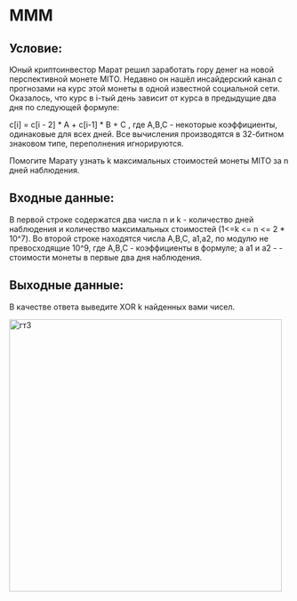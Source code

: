 # MMM
## Условие:
Юный криптоинвестор Марат решил заработать гору денег на новой перспективной монете MITO. Недавно он нашёл инсайдерский канал с прогнозами на курс этой монеты в одной известной социальной сети. Оказалось, что курс в i-тый день зависит от курса в предыдущие два дня по следующей формуле:

c[i] = c[i - 2]  * A + c[i-1] * B + C , где A,B,C - некоторые коэффициенты, одинаковые для всех дней. Все вычисления производятся в 32-битном знаковом типе, переполнения игнорируются. 

Помогите Марату узнать k максимальных стоимостей монеты MITO за n дней наблюдения.

## **Входные данные:**
В первой строке содержатся два числа n и k - количество дней наблюдения и количество максимальных стоимостей (1<=k <= n <= 2 * 10^7). Во второй строке находятся числа A,B,C, a1,a2, по модулю не превосходящие 10^9, где A,B,C - коэффициенты в формуле; 
a a1 и a2 -  - стоимости монеты в первые два дня наблюдения.

## **Выходные данные:**
В качестве ответа выведите XOR k найденных вами чисел.

<img width="490" alt="гт3" src="https://github.com/user-attachments/assets/8c93115a-4d86-47c0-b98b-42ae745afa6d" />



